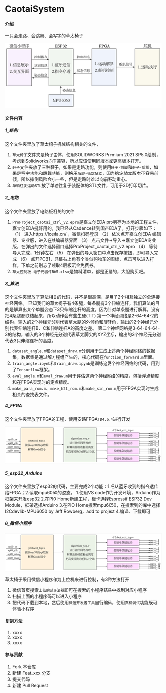 # CaotaiSystem

#### 介绍
一只会走路、会跳舞、会写字的草太椅子

<img src='5_esp32_Arduino/system.jpg'/>

#### 文件内容

##### 1_结构

这个文件夹里放了草太椅子机械结构相关的文件，
1.  `草太椅子`文件夹是椅子主体，使用SOLIDWORKS Premium 2021 SP5.0绘制，考虑到Solidworks向下兼容，所以应该使用同版本或更高版本打开。
2.  `鞋子`文件夹放了三种鞋子，如果是走路功能，则使用`鞋子-前脚`和`鞋子-后脚`，如果是写字功能和跳舞功能，则换用`后脚-稳定站立`，因为稳定站立版本不容易前倾，所以摔倒风险会小一些，但是走路时难以向前移动重心。
3.  `单轴往复运动STL`放了单轴往复子装配体的STL文件，可用于3D打印切片。

##### 2_电路

这个文件夹里放了电路板相关的文件
1.  `ProProject_caotai_ctrl_v2.epro`是嘉立创EDA pro另存为本地的工程文件，嘉立创EDA挺好用的，我已经从Cadence转到国产EDA了。打开步骤如下：
（1）  进入https://lceda.cn/ ，微信扫码登录
（2）  依次点开嘉立创EDA 编辑器、专业版，进入在线编辑器界面
（3）  点击文件->导入->嘉立创EDA专业版，在弹出的文件选择窗口选择ProProject_caotai_ctrl_v2.epro
（4）  等待导入完成，1分钟左右
（5）  在弹出的导入窗口中点击保存按钮，即可导入完成
（6）  点开PCB1，屏幕右上角有个类似购物车的图标，点击可以进入打样，下单之前别忘了领取4层板沉金免费券。
2.  `草太控制板-电子元器件BOM.xlsx`是物料清单，都是正确的，大胆购买吧。

##### 3_算法

这个文件夹里放了算法相关的代码，并不是很高深，是用了2个相互独立的全连接神经网络。
已知我们的草太椅子有4条腿，每条腿有3个伸缩连杆，我们算法的目的是解算出某个单腿姿态下3只伸缩连杆的高度，因为针对单条腿进行解算，没有把4条腿都联结起来，所以动作会有些生硬(T.T)
第一个神经网络是2-64-64-2的结构，输入的2个神经元分别代表草太腿的外倾角和旋转角，输出的2个神经元分别代表伸缩连杆B、C和伸缩连杆A的高度之差。
第二个神经网络是3-64-64-64-3的结构，输入的3个神经元分别代表草太脚尖的XYZ坐标，输出的3个神经元分别代表3只伸缩连杆的高度。
1.  `dataset_angle.m`和`dataset_draw.m`分别用于生成上述两个神经网络的数据集，数据集是通过解方程组产生的，核心代码在`function_forward.m`里面。
2.  `train_angle.ipynb`和`train_draw.ipynb`是训练这两个神经网络的代码，用到了`Tensorflow`框架。
3.  `eval_angle.m`和`eval_draw.m`用于评估这两个神经网络的精度，包括浮点精度和在FPGA实现时的定点精度。
4.  `make_para_rom.m`、`make_h2t_rom.m`和`make_sin_rom.m`用于FPGA实现时生成相关的查找表文件。

##### 4_FPGA

这个文件夹里放了FPGA的工程，使用安路FPGA`TD4.6.4`进行开发

<img src='4_FPGA/fpga_system.jpg'/>

##### 5_esp32_Arduino

这个文件夹里放了esp32的代码，主要完成2个功能：1.把从蓝牙收到的指令透传给FPGA；2.读取mpu6050的姿态。
1.使用VS code作为开发环境，Arduino作为框架来开发esp32
2.在PIO Home新建工程，板卡选择Espressif ESP32 Dev Module，框架选择Arduino
3.在PIO Home搜索mpu6050，在搜索到的库中选择I2Cdevlib-MPU6050 by Jeff Rowberg，add to project
4.编译、下载即可
##### 6_微信小程序

<img src='4_FPGA/fpga_system.jpg'/>

草太椅子采用微信小程序作为上位机来进行控制，有3种方法打开
1.  微信首页搜索`上仙的蓝牙法器`即可在搜索的小程序结果中找到对应小程序
2.  扫描上面的小程序码可以进入小程序
3.  把代码下载到本地，然后使用`微信开发者工具`自行编码，使用`真机调试`功能既可体验小程序




#### 复刻方法

1.  xxxx
2.  xxxx
3.  xxxx

#### 参与贡献

1.  Fork 本仓库
2.  新建 Feat_xxx 分支
3.  提交代码
4.  新建 Pull Request


